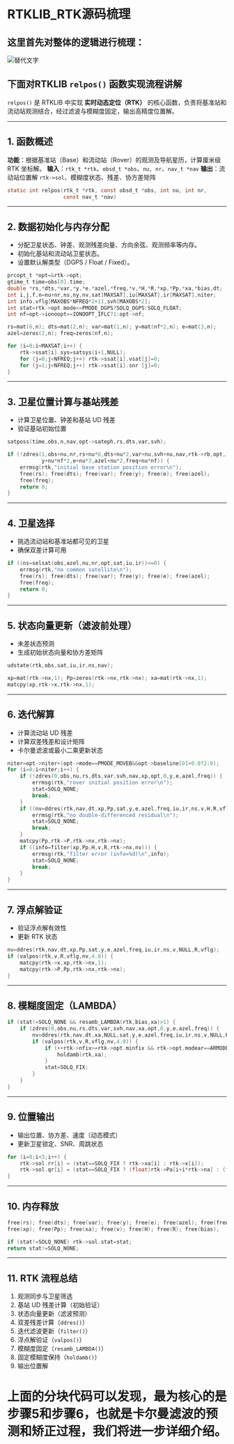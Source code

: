 # RTKLIB_RTK源码梳理
## 这里首先对整体的逻辑进行梳理：

![替代文字](RTK_relpos.png)

## 下面对RTKLIB `relpos()` 函数实现流程讲解

`relpos()` 是 RTKLIB 中实现 **实时动态定位（RTK）** 的核心函数，负责将基准站和流动站观测结合，经过滤波与模糊度固定，输出高精度位置解。

---

## 1. 函数概述

**功能**：根据基准站（Base）和流动站（Rover）的观测及导航星历，计算厘米级 RTK 坐标解。
**输入**：`rtk_t *rtk`、`obsd_t *obs`、`nu, nr`、`nav_t *nav`
**输出**：流动站位置解 `rtk->sol`、模糊度状态、残差、协方差矩阵

```c
static int relpos(rtk_t *rtk, const obsd_t *obs, int nu, int nr,
                  const nav_t *nav)
```

---

## 2. 数据初始化与内存分配

- 分配卫星状态、钟差、观测残差向量、方向余弦、观测频率等内存。
- 初始化基站和流动站卫星状态。
- 设置默认解类型（DGPS / Float / Fixed）。

```c
prcopt_t *opt=&rtk->opt;
gtime_t time=obs[0].time;
double *rs,*dts,*var,*y,*e,*azel,*freq,*v,*H,*R,*xp,*Pp,*xa,*bias,dt;
int i,j,f,n=nu+nr,ns,ny,nv,sat[MAXSAT],iu[MAXSAT],ir[MAXSAT],niter;
int info,vflg[MAXOBS*NFREQ*2+1],svh[MAXOBS*2];
int stat=rtk->opt.mode<=PMODE_DGPS?SOLQ_DGPS:SOLQ_FLOAT;
int nf=opt->ionoopt==IONOOPT_IFLC?1:opt->nf;

rs=mat(6,n); dts=mat(2,n); var=mat(1,n); y=mat(nf*2,n); e=mat(3,n);
azel=zeros(2,n); freq=zeros(nf,n);

for (i=0;i<MAXSAT;i++) {
    rtk->ssat[i].sys=satsys(i+1,NULL);
    for (j=0;j<NFREQ;j++) rtk->ssat[i].vsat[j]=0;
    for (j=1;j<NFREQ;j++) rtk->ssat[i].snr [j]=0;
}
```

---

## 3. 卫星位置计算与基站残差

- 计算卫星位置、钟差和基站 UD 残差
- 验证基站初始位置

```c
satposs(time,obs,n,nav,opt->sateph,rs,dts,var,svh);

if (!zdres(1,obs+nu,nr,rs+nu*6,dts+nu*2,var+nu,svh+nu,nav,rtk->rb,opt,1,
           y+nu*nf*2,e+nu*3,azel+nu*2,freq+nu*nf)) {
    errmsg(rtk,"initial base station position error\n");
    free(rs); free(dts); free(var); free(y); free(e); free(azel);
    free(freq);
    return 0;
}
```

---

## 4. 卫星选择

- 挑选流动站和基准站都可见的卫星
- 确保双差计算可用

```c
if ((ns=selsat(obs,azel,nu,nr,opt,sat,iu,ir))<=0) {
    errmsg(rtk,"no common satellite\n");
    free(rs); free(dts); free(var); free(y); free(e); free(azel);
    free(freq);
    return 0;
}
```

---

## 5. 状态向量更新（滤波前处理）

- 未差状态预测
- 生成初始状态向量和协方差矩阵

```c
udstate(rtk,obs,sat,iu,ir,ns,nav);

xp=mat(rtk->nx,1); Pp=zeros(rtk->nx,rtk->nx); xa=mat(rtk->nx,1);
matcpy(xp,rtk->x,rtk->nx,1);
```

---

## 6. 迭代解算

- 计算流动站 UD 残差
- 计算双差残差和设计矩阵
- 卡尔曼滤波或最小二乘更新状态

```c
niter=opt->niter+(opt->mode==PMODE_MOVEB&&opt->baseline[0]>0.0?2:0);
for (i=0;i<niter;i++) {
    if (!zdres(0,obs,nu,rs,dts,var,svh,nav,xp,opt,0,y,e,azel,freq)) {
        errmsg(rtk,"rover initial position error\n");
        stat=SOLQ_NONE;
        break;
    }
    if ((nv=ddres(rtk,nav,dt,xp,Pp,sat,y,e,azel,freq,iu,ir,ns,v,H,R,vflg))<1) {
        errmsg(rtk,"no double-differenced residual\n");
        stat=SOLQ_NONE;
        break;
    }
    matcpy(Pp,rtk->P,rtk->nx,rtk->nx);
    if ((info=filter(xp,Pp,H,v,R,rtk->nx,nv))) {
        errmsg(rtk,"filter error (info=%d)\n",info);
        stat=SOLQ_NONE;
        break;
    }
}
```

---

## 7. 浮点解验证

- 验证浮点解有效性
- 更新 RTK 状态

```c
nv=ddres(rtk,nav,dt,xp,Pp,sat,y,e,azel,freq,iu,ir,ns,v,NULL,R,vflg);
if (valpos(rtk,v,R,vflg,nv,4.0)) {
    matcpy(rtk->x,xp,rtk->nx,1);
    matcpy(rtk->P,Pp,rtk->nx,rtk->nx);
}
```

---

## 8. 模糊度固定（LAMBDA）

```c
if (stat!=SOLQ_NONE && resamb_LAMBDA(rtk,bias,xa)>1) {
    if (zdres(0,obs,nu,rs,dts,var,svh,nav,xa,opt,0,y,e,azel,freq)) {
        nv=ddres(rtk,nav,dt,xa,NULL,sat,y,e,azel,freq,iu,ir,ns,v,NULL,R,vflg);
        if (valpos(rtk,v,R,vflg,nv,4.0)) {
            if (++rtk->nfix>=rtk->opt.minfix && rtk->opt.modear==ARMODE_FIXHOLD) {
                holdamb(rtk,xa);
            }
            stat=SOLQ_FIX;
        }
    }
}
```

---

## 9. 位置输出

- 输出位置、协方差、速度（动态模式）
- 更新卫星锁定、SNR、周跳状态

```c
for (i=0;i<3;i++) {
    rtk->sol.rr[i] = (stat==SOLQ_FIX ? rtk->xa[i] : rtk->x[i]);
    rtk->sol.qr[i] = (stat==SOLQ_FIX ? (float)rtk->Pa[i+i*rtk->na] : (float)rtk->P[i+i*rtk->nx]);
}
```

---

## 10. 内存释放

```c
free(rs); free(dts); free(var); free(y); free(e); free(azel); free(freq);
free(xp); free(Pp); free(xa); free(v); free(H); free(R); free(bias);

if (stat!=SOLQ_NONE) rtk->sol.stat=stat;
return stat!=SOLQ_NONE;
```

---

## 11. RTK 流程总结

1. 观测同步与卫星筛选  
2. 基站 UD 残差计算（初始验证）  
3. 状态向量更新（滤波预测）  
4. 双差残差计算（`ddres()`）  
5. 迭代滤波更新（`filter()`）  
6. 浮点解验证（`valpos()`）  
7. 模糊度固定（`resamb_LAMBDA()`）  
8. 固定模糊度保持（`holdamb()`）  
9. 输出位置解  

# 上面的分块代码可以发现，最为核心的是步骤5和步骤6，也就是卡尔曼滤波的预测和矫正过程，我们将进一步详细介绍。
